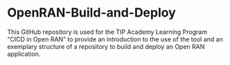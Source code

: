 # OpenRAN-Build-and-Deploy
This GitHub repository is used for the TIP Academy Learning Program “CICD in Open RAN” to provide an introduction to the use of the tool and an exemplary structure of a repository to build and deploy an Open RAN application.
